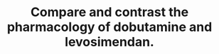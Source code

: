 ---
title: "Compare and contrast the pharmacology of dobutamine and levosimendan."
entityType: SAQ
exam: PEX
college: CICM
year: 2020
sitting: B
question: 15
passRate: 41
EC_expectedDomains:
- "The objective of this question was that candidates relay a detailed knowledge of both drugs with respect to their individual pharmacology highlighting the important clinical aspects of each drug (e.g., mechanism of action, metabolism, duration of effect)."
- "Then an integration of this knowledge was in the contrast section where the better candidates highlighted features of the drug that would influence when or why one may use it with respect to the second agent."
EC_errorsCommon:
- "Tabular answers of the pharmacology of each drug without any integration or comparison scored less well."
EC_extraCredit:
- "A detailed knowledge of both agents was expected to score well."
---